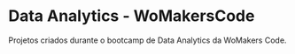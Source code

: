 # Data Analytics - WoMakersCode
Projetos criados durante o bootcamp de Data Analytics da WoMakers Code.
